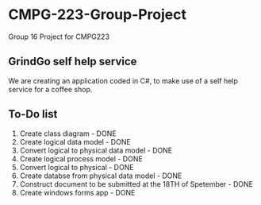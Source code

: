 # CMPG-223-Group-Project
 Group 16 Project for CMPG223

 ## GrindGo self help service 
 We are creating an application coded in C#, to make use of a self help service for a coffee shop.

 ## To-Do list
1. Create class diagram - DONE
2. Create logical data model - DONE
3. Convert logical to physical data model - DONE
4. Create logical process model - DONE
5. Convert logical to physical - DONE
6. Create databse from physical data model - DONE
7. Construct document to be submitted at the 18TH of Spetember - DONE
8. Create windows forms app - DONE
 
